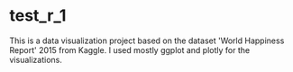 # test_r_1
This is a data visualization project based on the dataset 'World Happiness Report' 2015 from Kaggle. 
I used mostly ggplot and plotly for the visualizations.
